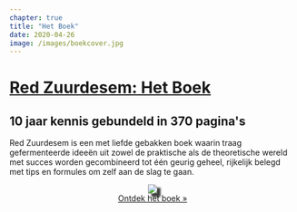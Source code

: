 ```yaml
---
chapter: true
title: "Het Boek"
date: 2020-04-26
image: /images/boekcover.jpg
---
```


# [Red Zuurdesem: Het Boek](/het-boek)

## 10 jaar kennis gebundeld in 370 pagina's

Red Zuurdesem is een met liefde gebakken boek waarin traag gefermenteerde ideeën uit zowel de praktische als de theoretische wereld met succes worden gecombineerd tot één geurig geheel, rijkelijk belegd met tips en formules om zelf aan de slag te gaan.

<center>
<a href="/het-boek">
    <img src="/het-boek/assets/img/efebdc275ac3846de132613bafc09033.png" style="-webkit-box-shadow: 6px 6px 3px 0px rgba(0,0,0,.75); -moz-box-shadow: 6px 6px 3px 0px rgba(0,0,0,.75); box-shadow: 6px 6px 3px 0px rgba(0,0,0,.75);" /><br/>
Ontdek het boek &raquo;
</a>

</center>